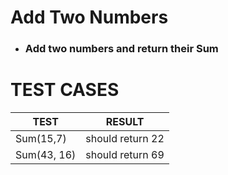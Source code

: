 # Add Two Numbers

- ### Add two numbers and return their Sum

# TEST CASES

| TEST        | RESULT           |
| ----------- | ---------------- |
| Sum(15,7)   | should return 22 |
| Sum(43, 16) | should return 69 |
